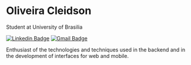 # Oliveira Cleidson
Student at University of Brasilia

[![Linkedin Badge](https://img.shields.io/badge/-Oliveira%20Cleidson-041dec?style=flat-square&logo=Linkedin&logoColor=white&link=https://www.linkedin.com/in/cleidson-oliveira-10a053168/)](https://www.linkedin.com/in/cleidson-oliveira-10a053168/) 
[![Gmail Badge](https://img.shields.io/badge/-gk.cleidson@yahoo.com.br-041dec?style=flat-square&logo=Gmail&logoColor=white&link=mailto:gk.cleidson@yahoo.com.br)](mailto:gk.cleidson@yahoo.com.br)

Enthusiast of the technologies and techniques used in the backend and in the development of interfaces for web and mobile.



<!--
**OliveiraCleidson/OliveiraCleidson** is a ✨ _special_ ✨ repository because its `README.md` (this file) appears on your GitHub profile.

Here are some ideas to get you started:

- 🔭 I’m currently working on ...
- 🌱 I’m currently learning ...
- 👯 I’m looking to collaborate on ...
- 🤔 I’m looking for help with ...
- 💬 Ask me about ...
- 📫 How to reach me: ...
- 😄 Pronouns: ...
- ⚡ Fun fact: ...
-->
